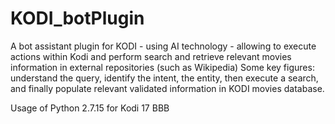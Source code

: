 # KODI_botPlugin
A bot assistant plugin for KODI - using AI technology - allowing to execute actions within Kodi and perform search  and retrieve relevant movies information in external repositories (such as Wikipedia)
Some key figures: understand the query, identify the intent, the entity, then execute a search, and finally populate relevant validated information in KODI movies database.

Usage of Python 2.7.15 for Kodi 17
BBB